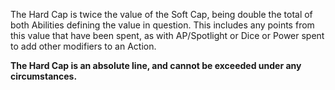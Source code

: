 The Hard Cap is twice the value of the Soft Cap, being double the total of both Abilities defining the value in question. This includes any points from this value that have been spent, as with AP/Spotlight or Dice or Power spent to add other modifiers to an Action.

**The Hard Cap is an absolute line, and cannot be exceeded under any circumstances.**
